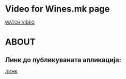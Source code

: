 # Video for Wines.mk page

[WATCH VIDEO](https://www.youtube.com/watch?v=dPNSnqBtsTw)

# ABOUT

## Линк до публикуваната апликација:

[ЛИНК](https://winesmktest-production.up.railway.app/wines/all)
